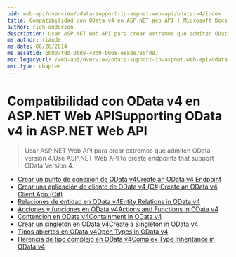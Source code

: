 ```yaml
---
uid: web-api/overview/odata-support-in-aspnet-web-api/odata-v4/index
title: Compatibilidad con OData v4 en ASP.NET Web API | Microsoft Docs
author: rick-anderson
description: Usar ASP.NET Web API para crear extremos que admiten OData versión 4.
ms.author: riande
ms.date: 06/26/2014
ms.assetid: bb807fdd-0bd8-43d0-b068-e88de7e5fd87
msc.legacyurl: /web-api/overview/odata-support-in-aspnet-web-api/odata-v4
msc.type: chapter
---
```

<a name="supporting-odata-v4-in-aspnet-web-api"></a><span data-ttu-id="87d0b-103">Compatibilidad con OData v4 en ASP.NET Web API</span><span class="sxs-lookup"><span data-stu-id="87d0b-103">Supporting OData v4 in ASP.NET Web API</span></span>
====================
> <span data-ttu-id="87d0b-104">Usar ASP.NET Web API para crear extremos que admiten OData versión 4.</span><span class="sxs-lookup"><span data-stu-id="87d0b-104">Use ASP.NET Web API to create endpoints that support OData Version 4.</span></span>


- [<span data-ttu-id="87d0b-105">Crear un punto de conexión de OData v4</span><span class="sxs-lookup"><span data-stu-id="87d0b-105">Create an OData v4 Endpoint</span></span>](create-an-odata-v4-endpoint.md)
- [<span data-ttu-id="87d0b-106">Crear una aplicación de cliente de OData v4 (C#)</span><span class="sxs-lookup"><span data-stu-id="87d0b-106">Create an OData v4 Client App (C#)</span></span>](create-an-odata-v4-client-app.md)
- [<span data-ttu-id="87d0b-107">Relaciones de entidad en OData v4</span><span class="sxs-lookup"><span data-stu-id="87d0b-107">Entity Relations in OData v4</span></span>](entity-relations-in-odata-v4.md)
- [<span data-ttu-id="87d0b-108">Acciones y funciones en OData v4</span><span class="sxs-lookup"><span data-stu-id="87d0b-108">Actions and Functions in OData v4</span></span>](odata-actions-and-functions.md)
- [<span data-ttu-id="87d0b-109">Contención en OData v4</span><span class="sxs-lookup"><span data-stu-id="87d0b-109">Containment in OData v4</span></span>](odata-containment-in-web-api-22.md)
- [<span data-ttu-id="87d0b-110">Crear un singleton en OData v4</span><span class="sxs-lookup"><span data-stu-id="87d0b-110">Create a Singleton in OData v4</span></span>](using-a-singleton-in-an-odata-endpoint-in-web-api-22.md)
- [<span data-ttu-id="87d0b-111">Tipos abiertos en OData v4</span><span class="sxs-lookup"><span data-stu-id="87d0b-111">Open Types in OData v4</span></span>](use-open-types-in-odata-v4.md)
- [<span data-ttu-id="87d0b-112">Herencia de tipo complejo en OData v4</span><span class="sxs-lookup"><span data-stu-id="87d0b-112">Complex Type Inheritance in OData v4</span></span>](complex-type-inheritance-in-odata-v4.md)
